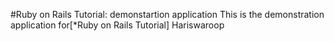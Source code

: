 #Ruby on Rails Tutorial: demonstartion application
This is the demonstration application for[*Ruby on Rails Tutorial] Hariswaroop